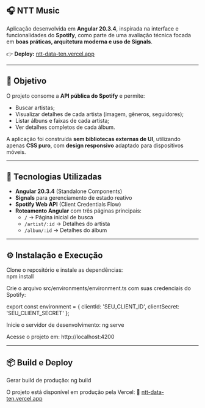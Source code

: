 ## 🎧 NTT Music

Aplicação desenvolvida em **Angular 20.3.4**, inspirada na interface e funcionalidades do **Spotify**, como parte de uma avaliação técnica focada em **boas práticas, arquitetura moderna e uso de Signals**.

👉 **Deploy:** [ntt-data-ten.vercel.app](https://ntt-data-ten.vercel.app/)

---

## 🚀 Objetivo
O projeto consome a **API pública do Spotify** e permite:  
- Buscar artistas;  
- Visualizar detalhes de cada artista (imagem, gêneros, seguidores);  
- Listar álbuns e faixas de cada artista;  
- Ver detalhes completos de cada álbum.

A aplicação foi construída **sem bibliotecas externas de UI**, utilizando apenas **CSS puro**, com **design responsivo** adaptado para dispositivos móveis.

---

## 🧱 Tecnologias Utilizadas
- **Angular 20.3.4** (Standalone Components)  
- **Signals** para gerenciamento de estado reativo  
- **Spotify Web API** (Client Credentials Flow)  
- **Roteamento Angular** com três páginas principais:  
  - `/` → Página inicial de busca  
  - `/artist/:id` → Detalhes do artista  
  - `/album/:id` → Detalhes do álbum

---

## ⚙️ Instalação e Execução


Clone o repositório e instale as dependências:  
npm install

Crie o arquivo src/environments/environment.ts com suas credenciais do Spotify:

export const environment = {
  clientId: 'SEU_CLIENT_ID',
  clientSecret: 'SEU_CLIENT_SECRET'
};

Inicie o servidor de desenvolvimento:
ng serve

Acesse o projeto em: http://localhost:4200

---

## 📦 Build e Deploy

Gerar build de produção:
ng build

O projeto está disponível em produção pela Vercel:
🔗  [ntt-data-ten.vercel.app](https://ntt-data-ten.vercel.app/)
